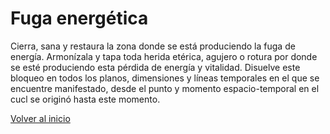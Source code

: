 # Fuga energética

Cierra, sana y restaura la zona donde se está produciendo la fuga de energía. Armonízala y tapa toda herida etérica, agujero o rotura por donde se esté produciendo esta pérdida de energía y vitalidad. Disuelve este bloqueo en todos los planos, dimensiones y líneas temporales en el que se encuentre manifestado, desde el punto y momento espacio-temporal en el cucl se originó hasta este momento.

[Volver al inicio](../readme.md)
